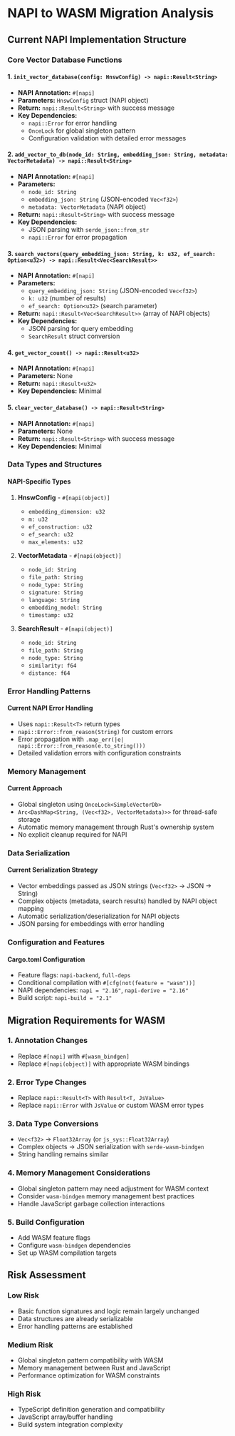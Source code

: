 # NAPI to WASM Migration Analysis

## Current NAPI Implementation Structure

### Core Vector Database Functions

#### 1. `init_vector_database(config: HnswConfig) -> napi::Result<String>`

- **NAPI Annotation:** `#[napi]`
- **Parameters:** `HnswConfig` struct (NAPI object)
- **Return:** `napi::Result<String>` with success message
- **Key Dependencies:**
  - `napi::Error` for error handling
  - `OnceLock` for global singleton pattern
  - Configuration validation with detailed error messages

#### 2. `add_vector_to_db(node_id: String, embedding_json: String, metadata: VectorMetadata) -> napi::Result<String>`

- **NAPI Annotation:** `#[napi]`
- **Parameters:**
  - `node_id: String`
  - `embedding_json: String` (JSON-encoded `Vec<f32>`)
  - `metadata: VectorMetadata` (NAPI object)
- **Return:** `napi::Result<String>` with success message
- **Key Dependencies:**
  - JSON parsing with `serde_json::from_str`
  - `napi::Error` for error propagation

#### 3. `search_vectors(query_embedding_json: String, k: u32, ef_search: Option<u32>) -> napi::Result<Vec<SearchResult>>`

- **NAPI Annotation:** `#[napi]`
- **Parameters:**
  - `query_embedding_json: String` (JSON-encoded `Vec<f32>`)
  - `k: u32` (number of results)
  - `ef_search: Option<u32>` (search parameter)
- **Return:** `napi::Result<Vec<SearchResult>>` (array of NAPI objects)
- **Key Dependencies:**
  - JSON parsing for query embedding
  - `SearchResult` struct conversion

#### 4. `get_vector_count() -> napi::Result<u32>`

- **NAPI Annotation:** `#[napi]`
- **Parameters:** None
- **Return:** `napi::Result<u32>`
- **Key Dependencies:** Minimal

#### 5. `clear_vector_database() -> napi::Result<String>`

- **NAPI Annotation:** `#[napi]`
- **Parameters:** None
- **Return:** `napi::Result<String>` with success message
- **Key Dependencies:** Minimal

### Data Types and Structures

#### NAPI-Specific Types

1. **HnswConfig** - `#[napi(object)]`
   - `embedding_dimension: u32`
   - `m: u32`
   - `ef_construction: u32`
   - `ef_search: u32`
   - `max_elements: u32`

2. **VectorMetadata** - `#[napi(object)]`
   - `node_id: String`
   - `file_path: String`
   - `node_type: String`
   - `signature: String`
   - `language: String`
   - `embedding_model: String`
   - `timestamp: u32`

3. **SearchResult** - `#[napi(object)]`
   - `node_id: String`
   - `file_path: String`
   - `node_type: String`
   - `similarity: f64`
   - `distance: f64`

### Error Handling Patterns

#### Current NAPI Error Handling

- Uses `napi::Result<T>` return types
- `napi::Error::from_reason(String)` for custom errors
- Error propagation with `.map_err(|e| napi::Error::from_reason(e.to_string()))`
- Detailed validation errors with configuration constraints

### Memory Management

#### Current Approach

- Global singleton using `OnceLock<SimpleVectorDb>`
- `Arc<DashMap<String, (Vec<f32>, VectorMetadata)>>` for thread-safe storage
- Automatic memory management through Rust's ownership system
- No explicit cleanup required for NAPI

### Data Serialization

#### Current Serialization Strategy

- Vector embeddings passed as JSON strings (`Vec<f32>` → JSON → String)
- Complex objects (metadata, search results) handled by NAPI object mapping
- Automatic serialization/deserialization for NAPI objects
- JSON parsing for embeddings with error handling

### Configuration and Features

#### Cargo.toml Configuration

- Feature flags: `napi-backend`, `full-deps`
- Conditional compilation with `#[cfg(not(feature = "wasm"))]`
- NAPI dependencies: `napi = "2.16"`, `napi-derive = "2.16"`
- Build script: `napi-build = "2.1"`

## Migration Requirements for WASM

### 1. Annotation Changes

- Replace `#[napi]` with `#[wasm_bindgen]`
- Replace `#[napi(object)]` with appropriate WASM bindings

### 2. Error Type Changes

- Replace `napi::Result<T>` with `Result<T, JsValue>`
- Replace `napi::Error` with `JsValue` or custom WASM error types

### 3. Data Type Conversions

- `Vec<f32>` → `Float32Array` (or `js_sys::Float32Array`)
- Complex objects → JSON serialization with `serde-wasm-bindgen`
- String handling remains similar

### 4. Memory Management Considerations

- Global singleton pattern may need adjustment for WASM context
- Consider `wasm-bindgen` memory management best practices
- Handle JavaScript garbage collection interactions

### 5. Build Configuration

- Add WASM feature flags
- Configure `wasm-bindgen` dependencies
- Set up WASM compilation targets

## Risk Assessment

### Low Risk

- Basic function signatures and logic remain largely unchanged
- Data structures are already serializable
- Error handling patterns are established

### Medium Risk

- Global singleton pattern compatibility with WASM
- Memory management between Rust and JavaScript
- Performance optimization for WASM constraints

### High Risk

- TypeScript definition generation and compatibility
- JavaScript array/buffer handling
- Build system integration complexity

